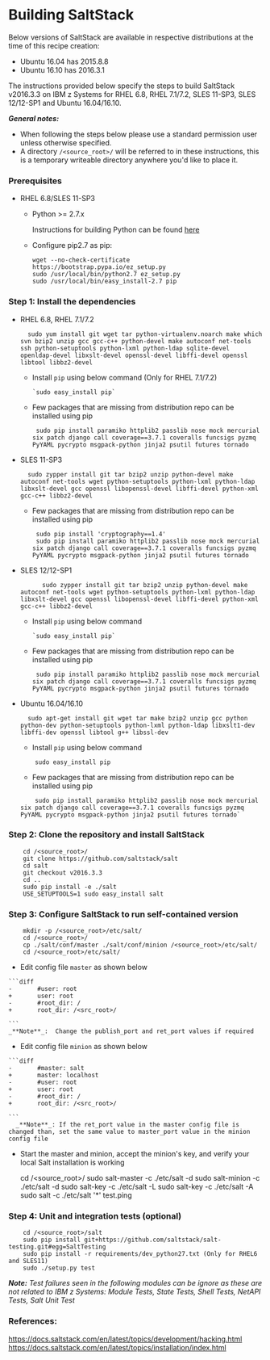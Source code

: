 # Building SaltStack

Below versions of SaltStack are available in respective distributions at the time of this recipe creation:  

* Ubuntu 16.04 has  2015.8.8  
* Ubuntu 16.10 has  2016.3.1

The instructions provided below specify the steps to build SaltStack v2016.3.3 on IBM z Systems for RHEL 6.8, RHEL 7.1/7.2, SLES 11-SP3, SLES 12/12-SP1 and Ubuntu 16.04/16.10.

_**General notes:**_ 

* When following the steps below please use a standard permission user unless otherwise specified.  
* A directory `/<source_root>/` will be referred to in these instructions, this is a temporary writeable directory anywhere you'd like to place it.

### Prerequisites 

* RHEL 6.8/SLES 11-SP3

    * Python >= 2.7.x
      
	  Instructions for building Python can be found [here](https://github.com/linux-on-ibm-z/docs/wiki/Building-Python-2.7.x)

    * Configure pip2.7 as pip:
      ```
      wget --no-check-certificate https://bootstrap.pypa.io/ez_setup.py  
      sudo /usr/local/bin/python2.7 ez_setup.py   
      sudo /usr/local/bin/easy_install-2.7 pip 
      ```

### Step 1: Install the dependencies

* RHEL 6.8, RHEL 7.1/7.2
        
		sudo yum install git wget tar python-virtualenv.noarch make which svn bzip2 unzip gcc gcc-c++ python-devel make autoconf net-tools ssh python-setuptools python-lxml python-ldap sqlite-devel openldap-devel libxslt-devel openssl-devel libffi-devel openssl libtool libbz2-devel

     * Install ```pip``` using below command (Only for RHEL 7.1/7.2)

           `sudo easy_install pip`

     * Few packages that are missing from distribution repo can be installed using pip

            sudo pip install paramiko httplib2 passlib nose mock mercurial six patch django call coverage==3.7.1 coveralls funcsigs pyzmq PyYAML pycrypto msgpack-python jinja2 psutil futures tornado

* SLES 11-SP3

		sudo zypper install git tar bzip2 unzip python-devel make autoconf net-tools wget python-setuptools python-lxml python-ldap libxslt-devel gcc openssl libopenssl-devel libffi-devel python-xml gcc-c++ libbz2-devel

     * Few packages that are missing from distribution repo can be installed using pip

            sudo pip install 'cryptography==1.4'
            sudo pip install paramiko httplib2 passlib nose mock mercurial six patch django call coverage==3.7.1 coveralls funcsigs pyzmq PyYAML pycrypto msgpack-python jinja2 psutil futures tornado

* SLES 12/12-SP1

            sudo zypper install git tar bzip2 unzip python-devel make autoconf net-tools wget python-setuptools python-lxml python-ldap libxslt-devel gcc openssl libopenssl-devel libffi-devel python-xml gcc-c++ libbz2-devel

     * Install ```pip``` using below command

           `sudo easy_install pip`

     * Few packages that are missing from distribution repo can be installed using pip 

            sudo pip install paramiko httplib2 passlib nose mock mercurial six patch django call coverage==3.7.1 coveralls funcsigs pyzmq PyYAML pycrypto msgpack-python jinja2 psutil futures tornado


* Ubuntu 16.04/16.10

		sudo apt-get install git wget tar make bzip2 unzip gcc python python-dev python-setuptools python-lxml python-ldap libxslt1-dev libffi-dev openssl libtool g++ libssl-dev 

    * Install ```pip``` using below command
    ```
        sudo easy_install pip
    ```

    * Few packages that are missing from distribution repo can be installed using pip 

    ```
        sudo pip install paramiko httplib2 passlib nose mock mercurial six patch django call coverage==3.7.1 coveralls funcsigs pyzmq PyYAML pycrypto msgpack-python jinja2 psutil futures tornado`
    ```
           
### Step 2: Clone the repository and install SaltStack 

        cd /<source_root>/
        git clone https://github.com/saltstack/salt
        cd salt        
        git checkout v2016.3.3
        cd ..
        sudo pip install -e ./salt  
        USE_SETUPTOOLS=1 sudo easy_install salt
  

### Step 3: Configure SaltStack to run self-contained version 

  
        mkdir -p /<source_root>/etc/salt/
        cd /<source_root>/
        cp ./salt/conf/master ./salt/conf/minion /<source_root>/etc/salt/
        cd /<source_root>/etc/salt/ 
  
   * Edit config file `master` as shown below 

    ```diff
    -	    #user: root
    +	    user: root
    -	    #root_dir: /
    +	    root_dir: /<src_root>/

    ```
    _**Note**_:  Change the publish_port and ret_port values if required  

   * Edit config file `minion` as shown below  

    ```diff
    -	    #master: salt
    +	    master: localhost
    -	    #user: root
    +	    user: root
    -	    #root_dir: /
    +	    root_dir: /<src_root>/

    ```
      _**Note**_: If the ret_port value in the master config file is changed than, set the same value to master_port value in the minion config file

   * Start the master and minion, accept the minion's key, and verify your local Salt installation is working 

  
        cd /<source_root>/
        sudo salt-master -c ./etc/salt -d 
        sudo salt-minion -c ./etc/salt -d 
        sudo salt-key -c ./etc/salt -L 
        sudo salt-key -c ./etc/salt -A 
        sudo salt -c ./etc/salt '*' test.ping  
  
      
### Step 4: Unit and integration tests (optional)
    
        cd /<source_root>/salt
        sudo pip install git+https://github.com/saltstack/salt-testing.git#egg=SaltTesting
        sudo pip install -r requirements/dev_python27.txt (Only for RHEL6 and SLES11)
        sudo ./setup.py test

_**Note:** Test failures seen in the following modules can be ignore as these are not related to IBM z Systems:_ 
           _Module Tests, State Tests, Shell Tests, NetAPI Tests, Salt Unit Test_
  
### References: 

https://docs.saltstack.com/en/latest/topics/development/hacking.html   
https://docs.saltstack.com/en/latest/topics/installation/index.html